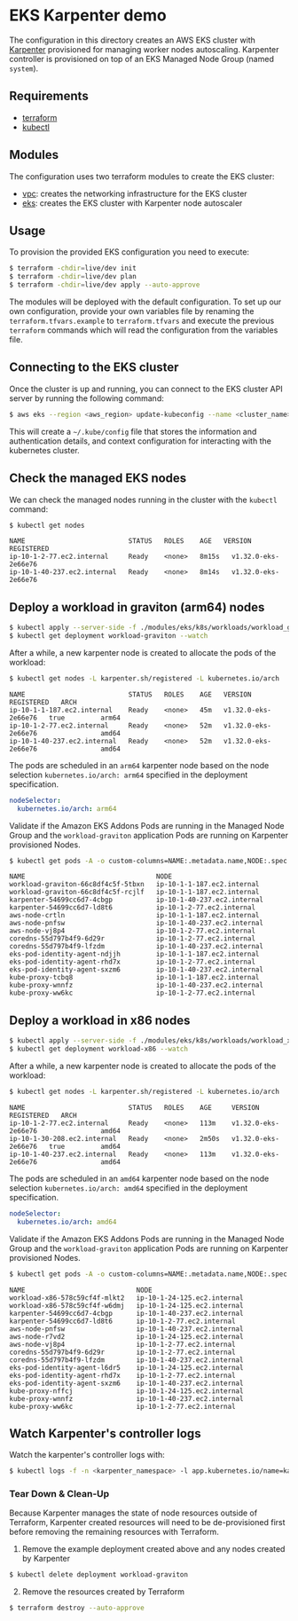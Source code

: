 # EKS Karpenter demo

The configuration in this directory creates an AWS EKS cluster with [Karpenter](https://karpenter.sh/) provisioned for managing worker nodes autoscaling. 
Karpenter controller is provisioned on top of an EKS Managed Node Group (named `system`).

## Requirements

- [terraform](https://developer.hashicorp.com/terraform/tutorials/aws-get-started/install-cli)
- [kubectl](https://kubernetes.io/docs/tasks/tools/)

## Modules

The configuration uses two terraform modules to create the EKS cluster:
- [vpc](modules/vpc/README.md): creates the networking infrastructure for the EKS cluster
- [eks](modules/eks/README.md): creates the EKS cluster with Karpenter node autoscaler

## Usage

To provision the provided EKS configuration you need to execute:

```bash
$ terraform -chdir=live/dev init
$ terraform -chdir=live/dev plan
$ terraform -chdir=live/dev apply --auto-approve
```

The modules will be deployed with the default configuration. To set up our own configuration, provide your own variables file by renaming the `terraform.tfvars.example` to `terraform.tfvars` and execute the previous `terraform` commands which will read the configuration from the variables file.


## Connecting to the EKS cluster

Once the cluster is up and running, you can connect to the EKS cluster API server by running the following command:

```bash
$ aws eks --region <aws_region> update-kubeconfig --name <cluster_name>
```

This will create a `~/.kube/config` file that stores the information and authentication details, and context configuration for interacting with the kubernetes cluster.

## Check the managed EKS nodes
We can check the managed nodes running in the cluster with the `kubectl` command:

```bash
$ kubectl get nodes
```

```text
NAME                          STATUS   ROLES    AGE   VERSION               REGISTERED
ip-10-1-2-77.ec2.internal     Ready    <none>   8m15s   v1.32.0-eks-2e66e76
ip-10-1-40-237.ec2.internal   Ready    <none>   8m14s   v1.32.0-eks-2e66e76
```

## Deploy a workload in graviton (arm64) nodes

```bash
$ kubectl apply --server-side -f ./modules/eks/k8s/workloads/workload_graviton.yaml
$ kubectl get deployment workload-graviton --watch
```

After a while, a new karpenter node is created to allocate the pods of the workload:

```bash
$ kubectl get nodes -L karpenter.sh/registered -L kubernetes.io/arch
```

```text
NAME                          STATUS   ROLES    AGE   VERSION               REGISTERED   ARCH
ip-10-1-1-187.ec2.internal    Ready    <none>   45m   v1.32.0-eks-2e66e76   true         arm64
ip-10-1-2-77.ec2.internal     Ready    <none>   52m   v1.32.0-eks-2e66e76                amd64
ip-10-1-40-237.ec2.internal   Ready    <none>   52m   v1.32.0-eks-2e66e76                amd64
```

The pods are scheduled in an `arm64` karpenter node based on the node selection `kubernetes.io/arch: arm64` specified in the deployment specification.
```yaml
nodeSelector:
  kubernetes.io/arch: arm64
```

Validate if the Amazon EKS Addons Pods are running in the Managed Node Group and the `workload-graviton` application Pods are running on Karpenter provisioned Nodes.

```bash
$ kubectl get pods -A -o custom-columns=NAME:.metadata.name,NODE:.spec.nodeName
```

```text
NAME                                 NODE
workload-graviton-66c8df4c5f-5tbxn   ip-10-1-1-187.ec2.internal
workload-graviton-66c8df4c5f-rcjlf   ip-10-1-1-187.ec2.internal
karpenter-54699cc6d7-4cbgp           ip-10-1-40-237.ec2.internal
karpenter-54699cc6d7-ld8t6           ip-10-1-2-77.ec2.internal
aws-node-crtln                       ip-10-1-1-187.ec2.internal
aws-node-pnfsw                       ip-10-1-40-237.ec2.internal
aws-node-vj8p4                       ip-10-1-2-77.ec2.internal
coredns-55d797b4f9-6d29r             ip-10-1-2-77.ec2.internal
coredns-55d797b4f9-lfzdm             ip-10-1-40-237.ec2.internal
eks-pod-identity-agent-ndjjh         ip-10-1-1-187.ec2.internal
eks-pod-identity-agent-rhd7x         ip-10-1-2-77.ec2.internal
eks-pod-identity-agent-sxzm6         ip-10-1-40-237.ec2.internal
kube-proxy-tcbq8                     ip-10-1-1-187.ec2.internal
kube-proxy-wnnfz                     ip-10-1-40-237.ec2.internal
kube-proxy-ww6kc                     ip-10-1-2-77.ec2.internal
```

## Deploy a workload in x86 nodes

```bash
$ kubectl apply --server-side -f ./modules/eks/k8s/workloads/workload_x86.yaml
$ kubectl get deployment workload-x86 --watch
```

After a while, a new karpenter node is created to allocate the pods of the workload:

```bash
$ kubectl get nodes -L karpenter.sh/registered -L kubernetes.io/arch
```

```text
NAME                          STATUS   ROLES    AGE     VERSION               REGISTERED   ARCH
ip-10-1-2-77.ec2.internal     Ready    <none>   113m    v1.32.0-eks-2e66e76                amd64
ip-10-1-30-208.ec2.internal   Ready    <none>   2m50s   v1.32.0-eks-2e66e76   true         amd64
ip-10-1-40-237.ec2.internal   Ready    <none>   113m    v1.32.0-eks-2e66e76                amd64
```

The pods are scheduled in an `amd64` karpenter node based on the node selection `kubernetes.io/arch: amd64` specified in the deployment specification.
```yaml
nodeSelector:
  kubernetes.io/arch: amd64
```

Validate if the Amazon EKS Addons Pods are running in the Managed Node Group and the `workload-graviton` application Pods are running on Karpenter provisioned Nodes.

```bash
$ kubectl get pods -A -o custom-columns=NAME:.metadata.name,NODE:.spec.nodeName
```

```text
NAME                            NODE
workload-x86-578c59cf4f-mlkt2   ip-10-1-24-125.ec2.internal
workload-x86-578c59cf4f-w6dmj   ip-10-1-24-125.ec2.internal
karpenter-54699cc6d7-4cbgp      ip-10-1-40-237.ec2.internal
karpenter-54699cc6d7-ld8t6      ip-10-1-2-77.ec2.internal
aws-node-pnfsw                  ip-10-1-40-237.ec2.internal
aws-node-r7vd2                  ip-10-1-24-125.ec2.internal
aws-node-vj8p4                  ip-10-1-2-77.ec2.internal
coredns-55d797b4f9-6d29r        ip-10-1-2-77.ec2.internal
coredns-55d797b4f9-lfzdm        ip-10-1-40-237.ec2.internal
eks-pod-identity-agent-l6dr5    ip-10-1-24-125.ec2.internal
eks-pod-identity-agent-rhd7x    ip-10-1-2-77.ec2.internal
eks-pod-identity-agent-sxzm6    ip-10-1-40-237.ec2.internal
kube-proxy-nffcj                ip-10-1-24-125.ec2.internal
kube-proxy-wnnfz                ip-10-1-40-237.ec2.internal
kube-proxy-ww6kc                ip-10-1-2-77.ec2.internal
```

## Watch Karpenter's controller logs

Watch the karpenter's controller logs with:

```bash
$ kubectl logs -f -n <karpenter_namespace> -l app.kubernetes.io/name=karpenter -c controller
```

### Tear Down & Clean-Up

Because Karpenter manages the state of node resources outside of Terraform, Karpenter created resources will need to be de-provisioned first before removing the remaining resources with Terraform.

1. Remove the example deployment created above and any nodes created by Karpenter

```bash
$ kubectl delete deployment workload-graviton
```

2. Remove the resources created by Terraform

```bash
$ terraform destroy --auto-approve
```

